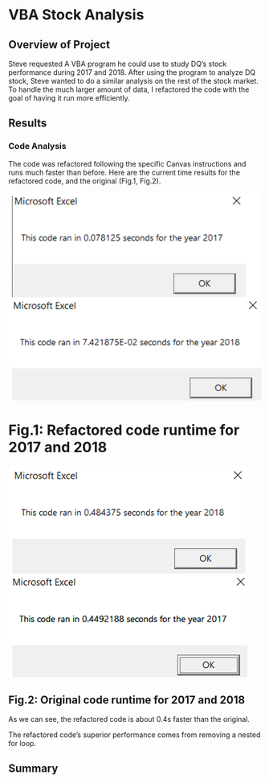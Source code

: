 # VBA Stock Analysis

## Overview of Project

Steve requested A VBA program he could use to study DQ’s stock performance during 2017 and 2018. After using the program to analyze DQ stock, Steve wanted to do a similar analysis on the rest of the stock market. To handle the much larger amount of data, I refactored the code with the goal of having it run more efficiently.  

## Results

### Code Analysis
The code was refactored following the specific Canvas instructions and runs much faster than before. Here are the current time results for the refactored code, and the original (Fig.1, Fig.2).

 
![alt text](https://github.com/specialcanadian/stock-analysis/blob/main/Resources/GithubImgRefactoredCode.png?raw=true)

# Fig.1: Refactored code runtime for 2017 and 2018

![alt text](https://github.com/specialcanadian/stock-analysis/blob/main/Resources/GitHubImgOldCode.png?raw=true)  

## Fig.2: Original code runtime for 2017 and 2018

As we can see, the refactored code is about 0.4s faster than the original.

The refactored code’s superior performance comes from removing a nested for loop.   



## Summary

###


